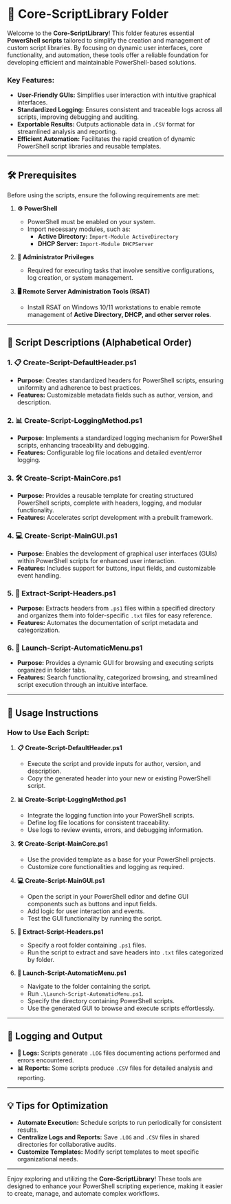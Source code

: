 # 📂 Core-ScriptLibrary Folder

Welcome to the **Core-ScriptLibrary**! This folder features essential **PowerShell scripts** tailored to simplify the creation and management of custom script libraries. By focusing on dynamic user interfaces, core functionality, and automation, these tools offer a reliable foundation for developing efficient and maintainable PowerShell-based solutions.

### Key Features:
- **User-Friendly GUIs:** Simplifies user interaction with intuitive graphical interfaces.  
- **Standardized Logging:** Ensures consistent and traceable logs across all scripts, improving debugging and auditing.  
- **Exportable Results:** Outputs actionable data in `.CSV` format for streamlined analysis and reporting.  
- **Efficient Automation:** Facilitates the rapid creation of dynamic PowerShell script libraries and reusable templates.

---

## 🛠️ Prerequisites

Before using the scripts, ensure the following requirements are met:

1. **⚙️ PowerShell**
   - PowerShell must be enabled on your system.
   - Import necessary modules, such as:
     - **Active Directory:** `Import-Module ActiveDirectory`
     - **DHCP Server:** `Import-Module DHCPServer`

2. **🔑 Administrator Privileges**
   - Required for executing tasks that involve sensitive configurations, log creation, or system management.

3. **🖥️ Remote Server Administration Tools (RSAT)**
   - Install RSAT on Windows 10/11 workstations to enable remote management of **Active Directory, DHCP, and other server roles**.

---

## 📄 Script Descriptions (Alphabetical Order)

### 1. **📋 Create-Script-DefaultHeader.ps1**
   - **Purpose:** Creates standardized headers for PowerShell scripts, ensuring uniformity and adherence to best practices.  
   - **Features:** Customizable metadata fields such as author, version, and description.

### 2. **📊 Create-Script-LoggingMethod.ps1**
   - **Purpose:** Implements a standardized logging mechanism for PowerShell scripts, enhancing traceability and debugging.  
   - **Features:** Configurable log file locations and detailed event/error logging.

### 3. **🛠️ Create-Script-MainCore.ps1**
   - **Purpose:** Provides a reusable template for creating structured PowerShell scripts, complete with headers, logging, and modular functionality.  
   - **Features:** Accelerates script development with a prebuilt framework.

### 4. **💻 Create-Script-MainGUI.ps1**
   - **Purpose:** Enables the development of graphical user interfaces (GUIs) within PowerShell scripts for enhanced user interaction.  
   - **Features:** Includes support for buttons, input fields, and customizable event handling.

### 5. **📄 Extract-Script-Headers.ps1**
   - **Purpose:** Extracts headers from `.ps1` files within a specified directory and organizes them into folder-specific `.txt` files for easy reference.  
   - **Features:** Automates the documentation of script metadata and categorization.

### 6. **📝 Launch-Script-AutomaticMenu.ps1**
   - **Purpose:** Provides a dynamic GUI for browsing and executing scripts organized in folder tabs.  
   - **Features:** Search functionality, categorized browsing, and streamlined script execution through an intuitive interface.

---

## 🚀 Usage Instructions

### How to Use Each Script:

1. **📋 Create-Script-DefaultHeader.ps1**  
   - Execute the script and provide inputs for author, version, and description.  
   - Copy the generated header into your new or existing PowerShell script.

2. **📊 Create-Script-LoggingMethod.ps1**  
   - Integrate the logging function into your PowerShell scripts.  
   - Define log file locations for consistent traceability.  
   - Use logs to review events, errors, and debugging information.

3. **🛠️ Create-Script-MainCore.ps1**  
   - Use the provided template as a base for your PowerShell projects.  
   - Customize core functionalities and logging as required.

4. **💻 Create-Script-MainGUI.ps1**  
   - Open the script in your PowerShell editor and define GUI components such as buttons and input fields.  
   - Add logic for user interaction and events.  
   - Test the GUI functionality by running the script.

5. **📄 Extract-Script-Headers.ps1**  
   - Specify a root folder containing `.ps1` files.  
   - Run the script to extract and save headers into `.txt` files categorized by folder.

6. **📝 Launch-Script-AutomaticMenu.ps1**  
   - Navigate to the folder containing the script.  
   - Run `.\Launch-Script-AutomaticMenu.ps1`.  
   - Specify the directory containing PowerShell scripts.  
   - Use the generated GUI to browse and execute scripts effortlessly.

---

## 📝 Logging and Output

- **📄 Logs:** Scripts generate `.LOG` files documenting actions performed and errors encountered.  
- **📊 Reports:** Some scripts produce `.CSV` files for detailed analysis and reporting.

---

## 💡 Tips for Optimization

- **Automate Execution:** Schedule scripts to run periodically for consistent results.  
- **Centralize Logs and Reports:** Save `.LOG` and `.CSV` files in shared directories for collaborative audits.  
- **Customize Templates:** Modify script templates to meet specific organizational needs.  

---

Enjoy exploring and utilizing the **Core-ScriptLibrary**! These tools are designed to enhance your PowerShell scripting experience, making it easier to create, manage, and automate complex workflows.
